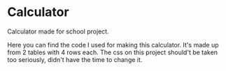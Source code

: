 # Calculator
Calculator made for school project.

Here you can find the code I used for making this calculator. It's made up from 2 tables with 4 rows each. The css on this project should't be taken too seriously, didn't have the time to change it.
